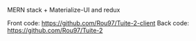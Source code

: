 MERN stack + Materialize-UI and redux

Front code: https://github.com/Rou97/Tuite-2-client
Back code: https://github.com/Rou97/Tuite-2
